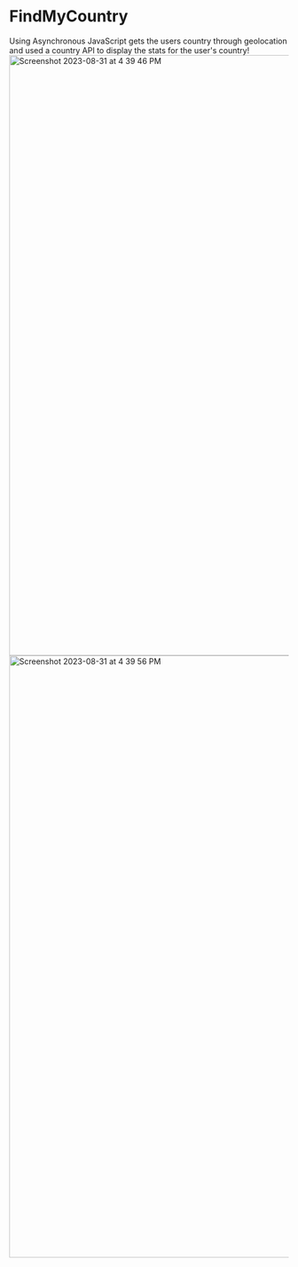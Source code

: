 # FindMyCountry
Using Asynchronous JavaScript gets the users country through geolocation and used a country API to display the stats for the user's country!
<img width="1082" alt="Screenshot 2023-08-31 at 4 39 46 PM" src="https://github.com/mohamk29/FindMyCountry/assets/49575465/74aa28ee-ef5c-46bf-b229-a209e933ced9">
<img width="1085" alt="Screenshot 2023-08-31 at 4 39 56 PM" src="https://github.com/mohamk29/FindMyCountry/assets/49575465/c6fe58e7-6380-4180-97f4-4dd874d69d48">
